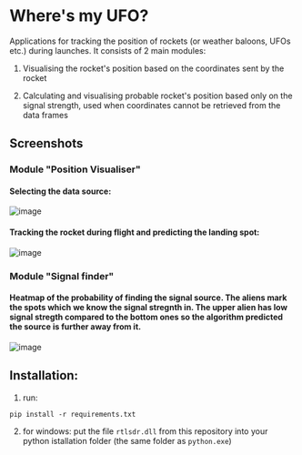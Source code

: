 # Where's my UFO?
Applications for tracking the position of rockets (or weather baloons, UFOs etc.) during launches. It consists of 2 main modules:
1. Visualising the rocket's position based on the coordinates sent by the rocket


2. Calculating and visualising probable rocket's position
based only on the signal strength, used when coordinates cannot be retrieved from the data frames

## Screenshots

### Module "Position Visualiser"

#### Selecting the data source:
![image](https://user-images.githubusercontent.com/59477191/208299331-3cc78062-419f-465e-a3b3-8099da56819e.png)

#### Tracking the rocket during flight and predicting the landing spot:
![image](https://user-images.githubusercontent.com/59477191/208299410-db43e55f-95e0-47d4-984b-6c236fccd266.png)

### Module "Signal finder"

#### Heatmap of the probability of finding the signal source. The aliens mark the spots which we know the signal stregnth in. The upper alien has low signal stregth compared to the bottom ones so the algorithm predicted the source is further away from it.

![image](https://user-images.githubusercontent.com/59477191/208299856-c677c4e6-f7dd-4a14-b879-a146977d9f28.png)


## Installation:
1. run:
```
pip install -r requirements.txt 
```
2. for windows:
put the file `rtlsdr.dll` from this repository into your python istallation folder (the same folder as `python.exe`)
